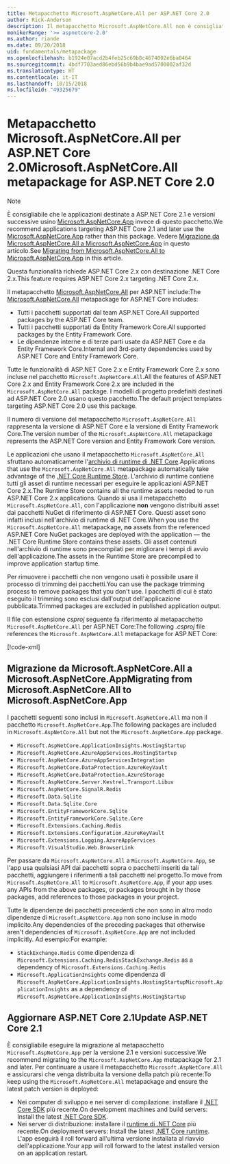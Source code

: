 ```yaml
---
title: Metapacchetto Microsoft.AspNetCore.All per ASP.NET Core 2.0
author: Rick-Anderson
description: Il metapacchetto Microsoft.AspNetCore.All non è consigliato per ASP.NET Core 2.1 e versioni successive.
monikerRange: '>= aspnetcore-2.0'
ms.author: riande
ms.date: 09/20/2018
uid: fundamentals/metapackage
ms.openlocfilehash: b1924e07acd2b4feb25c69b8c4674002e6ba0464
ms.sourcegitcommit: 4bdf7703aed86ebd56b9b4bae9ad5700002af32d
ms.translationtype: HT
ms.contentlocale: it-IT
ms.lasthandoff: 10/15/2018
ms.locfileid: "49325679"
---
```

# <a name="microsoftaspnetcoreall-metapackage-for-aspnet-core-20"></a><span data-ttu-id="bf986-103">Metapacchetto Microsoft.AspNetCore.All per ASP.NET Core 2.0</span><span class="sxs-lookup"><span data-stu-id="bf986-103">Microsoft.AspNetCore.All metapackage for ASP.NET Core 2.0</span></span>

> [!NOTE]
> <span data-ttu-id="bf986-104">È consigliabile che le applicazioni destinate a ASP.NET Core 2.1 e versioni successive usino [Microsoft.AspNetCore.App](xref:fundamentals/metapackage-app) invece di questo pacchetto.</span><span class="sxs-lookup"><span data-stu-id="bf986-104">We recommend applications targeting ASP.NET Core 2.1 and later use the [Microsoft.AspNetCore.App](xref:fundamentals/metapackage-app) rather than this package.</span></span> <span data-ttu-id="bf986-105">Vedere [Migrazione da Microsoft.AspNetCore.All a Microsoft.AspNetCore.App](#migrate) in questo articolo.</span><span class="sxs-lookup"><span data-stu-id="bf986-105">See [Migrating from Microsoft.AspNetCore.All to Microsoft.AspNetCore.App](#migrate) in this article.</span></span>

<span data-ttu-id="bf986-106">Questa funzionalità richiede ASP.NET Core 2.x con destinazione .NET Core 2.x.</span><span class="sxs-lookup"><span data-stu-id="bf986-106">This feature requires ASP.NET Core 2.x targeting .NET Core 2.x.</span></span>

<span data-ttu-id="bf986-107">Il metapacchetto [Microsoft.AspNetCore.All](https://www.nuget.org/packages/Microsoft.AspNetCore.All) per ASP.NET include:</span><span class="sxs-lookup"><span data-stu-id="bf986-107">The [Microsoft.AspNetCore.All](https://www.nuget.org/packages/Microsoft.AspNetCore.All) metapackage for ASP.NET Core includes:</span></span>

* <span data-ttu-id="bf986-108">Tutti i pacchetti supportati dal team ASP.NET Core.</span><span class="sxs-lookup"><span data-stu-id="bf986-108">All supported packages by the ASP.NET Core team.</span></span>
* <span data-ttu-id="bf986-109">Tutti i pacchetti supportati da Entity Framework Core.</span><span class="sxs-lookup"><span data-stu-id="bf986-109">All supported packages by the Entity Framework Core.</span></span>
* <span data-ttu-id="bf986-110">Le dipendenze interne e di terze parti usate da ASP.NET Core e da Entity Framework Core.</span><span class="sxs-lookup"><span data-stu-id="bf986-110">Internal and 3rd-party dependencies used by ASP.NET Core and Entity Framework Core.</span></span>

<span data-ttu-id="bf986-111">Tutte le funzionalità di ASP.NET Core 2.x e Entity Framework Core 2.x sono incluse nel pacchetto `Microsoft.AspNetCore.All`.</span><span class="sxs-lookup"><span data-stu-id="bf986-111">All the features of ASP.NET Core 2.x and Entity Framework Core 2.x are included in the `Microsoft.AspNetCore.All` package.</span></span> <span data-ttu-id="bf986-112">I modelli di progetto predefiniti destinati ad ASP.NET Core 2.0 usano questo pacchetto.</span><span class="sxs-lookup"><span data-stu-id="bf986-112">The default project templates targeting ASP.NET Core 2.0 use this package.</span></span>

<span data-ttu-id="bf986-113">Il numero di versione del metapacchetto `Microsoft.AspNetCore.All` rappresenta la versione di ASP.NET Core e la versione di Entity Framework Core.</span><span class="sxs-lookup"><span data-stu-id="bf986-113">The version number of the `Microsoft.AspNetCore.All` metapackage represents the ASP.NET Core version and Entity Framework Core version.</span></span>

<span data-ttu-id="bf986-114">Le applicazioni che usano il metapacchetto `Microsoft.AspNetCore.All` sfruttano automaticamente l'[archivio di runtime di .NET Core](https://docs.microsoft.com/dotnet/core/deploying/runtime-store).</span><span class="sxs-lookup"><span data-stu-id="bf986-114">Applications that use the `Microsoft.AspNetCore.All` metapackage automatically take advantage of the [.NET Core Runtime Store](https://docs.microsoft.com/dotnet/core/deploying/runtime-store).</span></span> <span data-ttu-id="bf986-115">L'archivio di runtime contiene tutti gli asset di runtime necessari per eseguire le applicazioni ASP.NET Core 2.x.</span><span class="sxs-lookup"><span data-stu-id="bf986-115">The Runtime Store contains all the runtime assets needed to run ASP.NET Core 2.x applications.</span></span> <span data-ttu-id="bf986-116">Quando si usa il metapacchetto `Microsoft.AspNetCore.All`, con l'applicazione **non** vengono distribuiti asset dai pacchetti NuGet di riferimento di ASP.NET Core. Questi asset sono infatti inclusi nell'archivio di runtime di .NET Core.</span><span class="sxs-lookup"><span data-stu-id="bf986-116">When you use the `Microsoft.AspNetCore.All` metapackage, **no** assets from the referenced ASP.NET Core NuGet packages are deployed with the application &mdash; the .NET Core Runtime Store contains these assets.</span></span> <span data-ttu-id="bf986-117">Gli asset contenuti nell'archivio di runtime sono precompilati per migliorare i tempi di avvio dell'applicazione.</span><span class="sxs-lookup"><span data-stu-id="bf986-117">The assets in the Runtime Store are precompiled to improve application startup time.</span></span>

<span data-ttu-id="bf986-118">Per rimuovere i pacchetti che non vengono usati è possibile usare il processo di trimming dei pacchetti.</span><span class="sxs-lookup"><span data-stu-id="bf986-118">You can use the package trimming process to remove packages that you don't use.</span></span> <span data-ttu-id="bf986-119">I pacchetti di cui è stato eseguito il trimming sono esclusi dall'output dell'applicazione pubblicata.</span><span class="sxs-lookup"><span data-stu-id="bf986-119">Trimmed packages are excluded in published application output.</span></span>

<span data-ttu-id="bf986-120">Il file con estensione *csproj* seguente fa riferimento al metapacchetto `Microsoft.AspNetCore.All` per ASP.NET Core:</span><span class="sxs-lookup"><span data-stu-id="bf986-120">The following *.csproj* file references the `Microsoft.AspNetCore.All` metapackage for ASP.NET Core:</span></span>

[!code-xml[](metapackage/samples/Metapackage.All.Example.csproj?highlight=6)]

<a name="migrate"></a>
## <a name="migrating-from-microsoftaspnetcoreall-to-microsoftaspnetcoreapp"></a><span data-ttu-id="bf986-121">Migrazione da Microsoft.AspNetCore.All a Microsoft.AspNetCore.App</span><span class="sxs-lookup"><span data-stu-id="bf986-121">Migrating from Microsoft.AspNetCore.All to Microsoft.AspNetCore.App</span></span>

<span data-ttu-id="bf986-122">I pacchetti seguenti sono inclusi in `Microsoft.AspNetCore.All` ma non il pacchetto `Microsoft.AspNetCore.App`.</span><span class="sxs-lookup"><span data-stu-id="bf986-122">The following packages are included in `Microsoft.AspNetCore.All` but not the `Microsoft.AspNetCore.App` package.</span></span> 

* `Microsoft.AspNetCore.ApplicationInsights.HostingStartup`
* `Microsoft.AspNetCore.AzureAppServices.HostingStartup`
* `Microsoft.AspNetCore.AzureAppServicesIntegration`
* `Microsoft.AspNetCore.DataProtection.AzureKeyVault`
* `Microsoft.AspNetCore.DataProtection.AzureStorage`
* `Microsoft.AspNetCore.Server.Kestrel.Transport.Libuv`
* `Microsoft.AspNetCore.SignalR.Redis`
* `Microsoft.Data.Sqlite`
* `Microsoft.Data.Sqlite.Core`
* `Microsoft.EntityFrameworkCore.Sqlite`
* `Microsoft.EntityFrameworkCore.Sqlite.Core`
* `Microsoft.Extensions.Caching.Redis`
* `Microsoft.Extensions.Configuration.AzureKeyVault`
* `Microsoft.Extensions.Logging.AzureAppServices`
* `Microsoft.VisualStudio.Web.BrowserLink`

<span data-ttu-id="bf986-123">Per passare da `Microsoft.AspNetCore.All` a `Microsoft.AspNetCore.App`, se l'app usa qualsiasi API dai pacchetti sopra o pacchetti inseriti da tali pacchetti, aggiungere i riferimenti a tali pacchetti nel progetto.</span><span class="sxs-lookup"><span data-stu-id="bf986-123">To move from `Microsoft.AspNetCore.All` to `Microsoft.AspNetCore.App`, if your app uses any APIs from the above packages, or packages brought in by those packages, add references to those packages in your project.</span></span>

<span data-ttu-id="bf986-124">Tutte le dipendenze dei pacchetti precedenti che non sono in altro modo dipendenze di `Microsoft.AspNetCore.App` non sono incluse in modo implicito.</span><span class="sxs-lookup"><span data-stu-id="bf986-124">Any dependencies of the preceding packages that otherwise aren't dependencies of `Microsoft.AspNetCore.App` are not included implicitly.</span></span> <span data-ttu-id="bf986-125">Ad esempio:</span><span class="sxs-lookup"><span data-stu-id="bf986-125">For example:</span></span>

* <span data-ttu-id="bf986-126">`StackExchange.Redis` come dipendenza di `Microsoft.Extensions.Caching.Redis`</span><span class="sxs-lookup"><span data-stu-id="bf986-126">`StackExchange.Redis` as a dependency of `Microsoft.Extensions.Caching.Redis`</span></span>
* <span data-ttu-id="bf986-127">`Microsoft.ApplicationInsights` come dipendenza di `Microsoft.AspNetCore.ApplicationInsights.HostingStartup`</span><span class="sxs-lookup"><span data-stu-id="bf986-127">`Microsoft.ApplicationInsights` as a dependency of `Microsoft.AspNetCore.ApplicationInsights.HostingStartup`</span></span>

## <a name="update-aspnet-core-21"></a><span data-ttu-id="bf986-128">Aggiornare ASP.NET Core 2.1</span><span class="sxs-lookup"><span data-stu-id="bf986-128">Update ASP.NET Core 2.1</span></span>

<span data-ttu-id="bf986-129">È consigliabile eseguire la migrazione al metapacchetto `Microsoft.AspNetCore.App` per la versione 2.1 e versioni successive.</span><span class="sxs-lookup"><span data-stu-id="bf986-129">We recommend migrating to the `Microsoft.AspNetCore.App` metapackage for 2.1 and later.</span></span> <span data-ttu-id="bf986-130">Per continuare a usare il metapacchetto `Microsoft.AspNetCore.All` e assicurarsi che venga distribuita la versione della patch più recente:</span><span class="sxs-lookup"><span data-stu-id="bf986-130">To keep using the `Microsoft.AspNetCore.All` metapackage and ensure the latest patch version is deployed:</span></span>

* <span data-ttu-id="bf986-131">Nei computer di sviluppo e nei server di compilazione: installare il [.NET Core SDK](https://www.microsoft.com/net/download) più recente.</span><span class="sxs-lookup"><span data-stu-id="bf986-131">On development machines and build servers: Install the latest [.NET Core SDK](https://www.microsoft.com/net/download).</span></span>
* <span data-ttu-id="bf986-132">Nei server di distribuzione: installare il [runtime di .NET Core](https://www.microsoft.com/net/download) più recente.</span><span class="sxs-lookup"><span data-stu-id="bf986-132">On deployment servers: Install the latest [.NET Core runtime](https://www.microsoft.com/net/download).</span></span>
 <span data-ttu-id="bf986-133">L'app eseguirà il roll forward all'ultima versione installata al riavvio dell'applicazione.</span><span class="sxs-lookup"><span data-stu-id="bf986-133">Your app will roll forward to the latest installed version on an application restart.</span></span>

